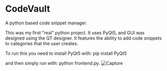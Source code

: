 # CodeVault
 A python based code snippet manager.

This was my first "real" python project.
It uses PyQt5, and GUI was designed using the QT designer.
It features the ability to add code snippets to categories that the user creates.

To run this you need to install PyQt5 with:
pip install PyQt5

and then simply run with:
python frontend.py.
![Capture](https://user-images.githubusercontent.com/3312076/112705099-a37a0c00-8e73-11eb-8c70-a434e9017e90.PNG)
